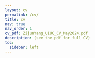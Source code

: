 ```yaml
---
layout: cv
permalink: /cv/
title: cv
nav: true
nav_order: 1
cv_pdf: ZijunYang_UIUC_CV_May2024.pdf
description: (see the pdf for full CV)
toc:
  sidebar: left
---
```

